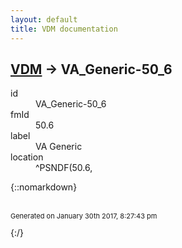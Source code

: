 ```yaml
---
layout: default
title: VDM documentation
---
```


## [VDM](TableOfContent.md) &#8594; VA_Generic-50_6 

<dl>
<dt>id</dt><dd>VA_Generic-50_6</dd>
<dt>fmId</dt><dd>50.6</dd>
<dt>label</dt><dd>VA Generic</dd>
<dt>location</dt><dd>^PSNDF(50.6,</dd>
</dl>

{::nomarkdown} <br/><br/><p style="font-size: 11px">Generated on January 30th 2017, 8:27:43 pm</p>{:/}